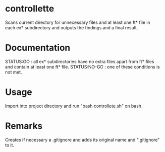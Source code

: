 # controllette
Scans current directory for unnecessary files and at least one ft* file in each ex* subdirectory and outputs the findings and a final result.

# Documentation
STATUS:GO : all ex* subdirectories have no extra files
apart from ft* files and contain at least one ft* file.
STATUS:NO-GO : one of these conditions is not met.

# Usage
Import into project directory and run "bash controllete.sh"
on bash.

# Remarks
Creates if necessary a .gitignore and adds its original name and ".gitignore" to it.
